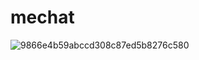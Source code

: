 # mechat
![9866e4b59abccd308c87ed5b8276c580](https://user-images.githubusercontent.com/85731867/121652133-f64d8200-cab8-11eb-9edd-ffddd6726ade.jpg)
